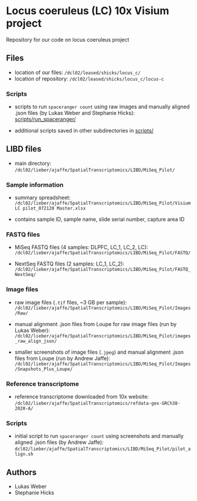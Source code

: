 # Locus coeruleus (LC) 10x Visium project

Repository for our code on locus coeruleus project


## Files

- location of our files: `/dcl02/leased/shicks/locus_c/`
- location of repository: `/dcl02/leased/shicks/locus_c/locus-c`


### Scripts

- scripts to run `spaceranger count` using raw images and manually aligned .json files (by Lukas Weber and Stephanie Hicks): [scripts/run_spaceranger/](scripts/run_spaceranger)

- additional scripts saved in other subdirectories in [scripts/](scripts/)


## LIBD files

- main directory: `/dcl02/lieber/ajaffe/SpatialTranscriptomics/LIBD/MiSeq_Pilot/`


### Sample information

- summary spreadsheet: `/dcl02/lieber/ajaffe/SpatialTranscriptomics/LIBD/MiSeq_Pilot/Visium LC pilot_072120 Master.xlsx`

- contains sample ID, sample name, slide serial number, capture area ID


### FASTQ files

- MiSeq FASTQ files (4 samples: DLPFC, LC_1, LC_2, LC): `/dcl02/lieber/ajaffe/SpatialTranscriptomics/LIBD/MiSeq_Pilot/FASTQ/`

- NextSeq FASTQ files (2 samples: LC_1, LC_2): `/dcl02/lieber/ajaffe/SpatialTranscriptomics/LIBD/MiSeq_Pilot/FASTQ_NextSeq/`


### Image files

- raw image files (`.tif` files, ~3 GB per sample): `/dcl02/lieber/ajaffe/SpatialTranscriptomics/LIBD/MiSeq_Pilot/Images/Raw/`

- manual alignment .json files from Loupe for raw image files (run by Lukas Weber): `/dcl02/lieber/ajaffe/SpatialTranscriptomics/LIBD/MiSeq_Pilot/images_raw_align_json/`

- smaller screenshots of image files (`.jpeg`) and manual alignment .json files from Loupe (run by Andrew Jaffe): `/dcl02/lieber/ajaffe/SpatialTranscriptomics/LIBD/MiSeq_Pilot/Images/Snapshots_Plus_Loupe/`


### Reference transcriptome

- reference transcriptome downloaded from 10x website: `/dcl02/lieber/ajaffe/SpatialTranscriptomics/refdata-gex-GRCh38-2020-A/`


### Scripts

- initial script to run `spaceranger count` using screenshots and manually aligned .json files (by Andrew Jaffe): `dcl02/lieber/ajaffe/SpatialTranscriptomics/LIBD/MiSeq_Pilot/pilot_align.sh`


## Authors

- Lukas Weber
- Stephanie Hicks

